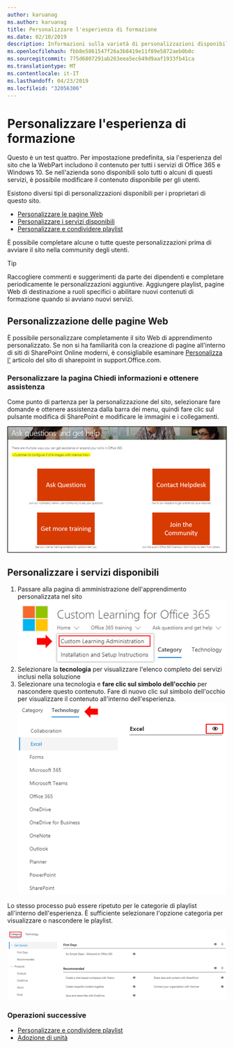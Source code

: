 ```yaml
---
author: karuanag
ms.author: karuanag
title: Personalizzare l'esperienza di formazione
ms.date: 02/10/2019
description: Informazioni sulla varietà di personalizzazioni disponibili con l'apprendimento personalizzato per Office 365
ms.openlocfilehash: fbb8e5861547f26a3b8419e11f89e5872aeb0b0c
ms.sourcegitcommit: 775d6807291ab263eea5ec649d9aaf1933fb41ca
ms.translationtype: MT
ms.contentlocale: it-IT
ms.lasthandoff: 04/23/2019
ms.locfileid: "32056306"
---
```

# <a name="customize-the-training-experience"></a>Personalizzare l'esperienza di formazione

Questo è un test quattro. Per impostazione predefinita, sia l'esperienza del sito che la WebPart includono il contenuto per tutti i servizi di Office 365 e Windows 10.  Se nell'azienda sono disponibili solo tutti o alcuni di questi servizi, è possibile modificare il contenuto disponibile per gli utenti.  

Esistono diversi tipi di personalizzazioni disponibili per i proprietari di questo sito. 

- [Personalizzare le pagine Web](#customizing-web-pages)
- [Personalizzare i servizi disponibili](#customize-available-services)
- [Personalizzare e condividere playlist](customplaylist.md)

È possibile completare alcune o tutte queste personalizzazioni prima di avviare il sito nella community degli utenti.  

> [!TIP]
> Raccogliere commenti e suggerimenti da parte dei dipendenti e completare periodicamente le personalizzazioni aggiuntive.  Aggiungere playlist, pagine Web di destinazione a ruoli specifici o abilitare nuovi contenuti di formazione quando si avviano nuovi servizi. 

## <a name="customizing-web-pages"></a>Personalizzazione delle pagine Web

È possibile personalizzare completamente il sito Web di apprendimento personalizzato. Se non si ha familiarità con la creazione di pagine all'interno di siti di SharePoint Online moderni, è consigliabile esaminare [Personalizza l'](https://support.office.com/en-us/article/customize-your-sharepoint-site-320b43e5-b047-4fda-8381-f61e8ac7f59b) articolo del sito di sharepoint in support.Office.com. 

### <a name="customize-the-ask-questions-and-get-help-page"></a>Personalizzare la pagina **Chiedi informazioni e ottenere assistenza**

Come punto di partenza per la personalizzazione del sito, selezionare fare domande e ottenere assistenza dalla barra dei menu, quindi fare clic sul pulsante modifica di SharePoint e modificare le immagini e i collegamenti. 

![custom_ask. png](media/custom_ask.png)

## <a name="customize-available-services"></a>Personalizzare i servizi disponibili

1.  Passare alla pagina di amministrazione dell'apprendimento personalizzata nel sito ![Web custom_admin. png](media/custom_admin.png)
1. Selezionare la **tecnologia** per visualizzare l'elenco completo dei servizi inclusi nella soluzione
1. Selezionare una tecnologia e **fare clic sul simbolo dell'occhio** per nascondere questo contenuto.  Fare di nuovo clic sul simbolo dell'occhio per visualizzare il contenuto all'interno dell'esperienza. 
![personalizzato](media/custom_techlist.png)

Lo stesso processo può essere ripetuto per le categorie di playlist all'interno dell'esperienza.  È sufficiente selezionare l'opzione categoria per visualizzare o nascondere le playlist. 

![custom_cat. png](media/custom_cat.png)

### <a name="next-steps"></a>Operazioni successive

- [Personalizzare e condividere playlist](customplaylist.md)
- [Adozione di unità](driveadoption.md) 